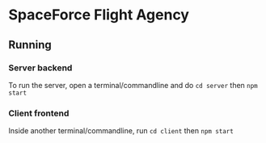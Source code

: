 # SpaceForce Flight Agency

## Running
### Server backend
To run the server, open a terminal/commandline and do
`cd server` then `npm start`

### Client frontend
Inside another terminal/commandline, run
`cd client` then `npm start`